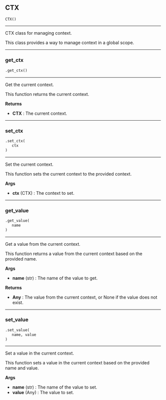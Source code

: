 #


## CTX
```python 
CTX()
```


---
CTX class for managing context.

This class provides a way to manage context in a global scope.

----


### get_ctx
```python
.get_ctx()
```

---
Get the current context.

This function returns the current context.


**Returns**

* **CTX**  : The current context.


----


### set_ctx
```python
.set_ctx(
   ctx
)
```

---
Set the current context.

This function sets the current context to the provided context.


**Args**

* **ctx** (CTX) : The context to set.


----


### get_value
```python
.get_value(
   name
)
```

---
Get a value from the current context.

This function returns a value from the current context based on the provided name.


**Args**

* **name** (str) : The name of the value to get.


**Returns**

* **Any**  : The value from the current context, or None if the value does not exist.


----


### set_value
```python
.set_value(
   name, value
)
```

---
Set a value in the current context.

This function sets a value in the current context based on the provided name and value.


**Args**

* **name** (str) : The name of the value to set.
* **value** (Any) : The value to set.

